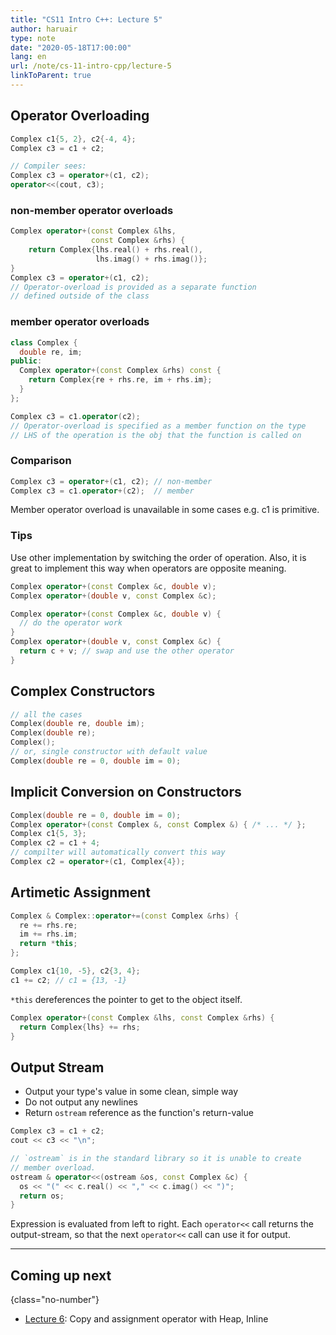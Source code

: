 ```yaml
---
title: "CS11 Intro C++: Lecture 5"
author: haruair
type: note
date: "2020-05-18T17:00:00"
lang: en
url: /note/cs-11-intro-cpp/lecture-5
linkToParent: true
---
```


## Operator Overloading

```cpp
Complex c1{5, 2}, c2{-4, 4};
Complex c3 = c1 + c2;

// Compiler sees:
Complex c3 = operator+(c1, c2);
operator<<(cout, c3);
```

### non-member operator overloads

```cpp
Complex operator+(const Complex &lhs,
                  const Complex &rhs) {
    return Complex{lhs.real() + rhs.real(),
                   lhs.imag() + rhs.imag()};
}
Complex c3 = operator+(c1, c2);
// Operator-overload is provided as a separate function
// defined outside of the class
```

### member operator overloads

```cpp
class Complex {
  double re, im;
public:
  Complex operator+(const Complex &rhs) const {
    return Complex{re + rhs.re, im + rhs.im};
  }
};

Complex c3 = c1.operator(c2);
// Operator-overload is specified as a member function on the type
// LHS of the operation is the obj that the function is called on
```

### Comparison

```cpp
Complex c3 = operator+(c1, c2); // non-member
Complex c3 = c1.operator+(c2);  // member
```

Member operator overload is unavailable in some cases e.g. c1 is primitive.

### Tips

Use other implementation by switching the order of operation. Also, it is great to implement this way when operators are opposite meaning.

```cpp
Complex operator+(const Complex &c, double v);
Complex operator+(double v, const Complex &c);

Complex operator+(const Complex &c, double v) {
  // do the operator work
}
Complex operator+(double v, const Complex &c) {
  return c + v; // swap and use the other operator
}
```

## Complex Constructors

```cpp
// all the cases
Complex(double re, double im);
Complex(double re);
Complex();
// or, single constructor with default value
Complex(double re = 0, double im = 0);
```

## Implicit Conversion on Constructors

```cpp
Complex(double re = 0, double im = 0);
Complex operator+(const Complex &, const Complex &) { /* ... */ };
Complex c1{5, 3};
Complex c2 = c1 + 4;
// compilter will automatically convert this way
Complex c2 = operator+(c1, Complex{4});
```

## Artimetic Assignment

```cpp
Complex & Complex::operator+=(const Complex &rhs) {
  re += rhs.re;
  im += rhs.im;
  return *this;
};

Complex c1{10, -5}, c2{3, 4};
c1 += c2; // c1 = {13, -1}
```

`*this` dereferences the pointer to get to the object itself.

```cpp
Complex operator+(const Complex &lhs, const Complex &rhs) {
  return Complex{lhs} += rhs;
}
```

## Output Stream

- Output your type's value in some clean, simple way
- Do not output any newlines
- Return `ostream` reference as the function's return-value

```cpp
Complex c3 = c1 + c2;
cout << c3 << "\n";
```

```cpp
// `ostream` is in the standard library so it is unable to create
// member overload.
ostream & operator<<(ostream &os, const Complex &c) {
  os << "(" << c.real() << "," << c.imag() << ")";
  return os;
}
```

Expression is evaluated from left to right. Each `operator<<` call returns the output-stream, so that the next `operator<<` call can use it for output.

---

## Coming up next
{class="no-number"}

- [Lecture 6](/note/cs-11-intro-cpp/lecture-6): Copy and assignment operator with Heap, Inline
